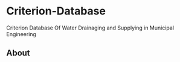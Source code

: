 # Criterion-Database
Criterion Database Of Water Drainaging and Supplying in Municipal Engineering

## About

